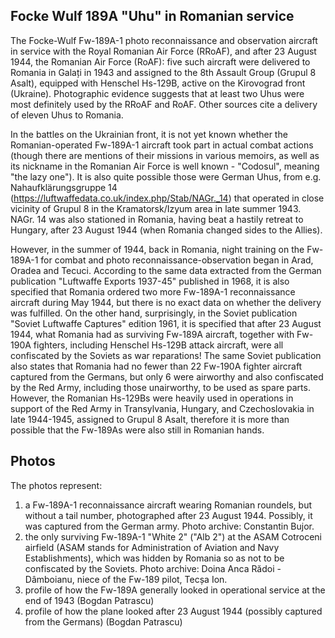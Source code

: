 ## Focke Wulf 189A "Uhu" in Romanian service

The Focke-Wulf Fw-189A-1 photo reconnaissance and observation aircraft in service with the
Royal Romanian Air Force (RRoAF), and after 23 August 1944, the Romanian Air Force (RoAF): five such aircraft
were delivered to Romania in Galați in 1943 and assigned to the 8th Assault Group (Grupul 8 Asalt),
equipped with Henschel Hs-129B, active on the Kirovograd front (Ukraine). Photographic evidence
suggests that at least two Uhus were most definitely used by the RRoAF and RoAF. Other sources
cite a delivery of eleven Uhus to Romania.

In the battles on the Ukrainian front, it is not yet known whether the Romanian-operated Fw-189A-1
aircraft took part in actual combat actions (though there are mentions of their missions in various memoirs,
as well as its nickname in the Romanian Air Force is well known - "Codosul", meaning "the lazy one").
It is also quite possible those were German Uhus, from e.g. Nahaufklärungsgruppe 14
(<https://luftwaffedata.co.uk/index.php/Stab/NAGr._14>) that operated in close vicinity of Grupul 8 in
the Kramatorsk/Izyum area in late summer 1943. NAGr. 14 was also stationed in Romania, having beat
a hastily retreat to Hungary, after 23 August 1944 (when Romania changed sides to the Allies).

However, in the summer of 1944, back in Romania, night training on
the Fw-189A-1 for combat and photo reconnaissance-observation began in Arad, Oradea and Tecuci.
According to the same data extracted from the German publication "Luftwaffe Exports 1937-45"
published in 1968, it is also specified that Romania ordered two more Fw-189A-1 reconnaissance aircraft
during May 1944, but there is no exact data on whether the delivery was fulfilled. On the other hand,
surprisingly, in the Soviet publication "Soviet Luftwaffe Captures" edition 1961, it is specified that
after 23 August 1944, what Romania had as surviving Fw-189A aircraft, together with Fw-190A fighters, including
Henschel Hs-129B attack aircraft, were all confiscated by the Soviets as war reparations! The same Soviet
publication also states that Romania had no fewer than 22 Fw-190A fighter aircraft captured from the Germans,
but only 6 were airworthy and also confiscated by the Red Army, including those unairworthy, to be used as
spare parts. However, the Romanian Hs-129Bs were heavily used in operations in support of the Red Army
in Transylvania, Hungary, and Czechoslovakia in late 1944-1945, assigned to Grupul 8 Asalt, therefore it is
more than possible that the Fw-189As were also still in Romanian hands.

## Photos

The photos represent:
1) a Fw-189A-1 reconnaissance aircraft wearing Romanian roundels, but without a tail number, photographed after 23 August 1944. Possibly, it was captured from the German army. Photo archive: Constantin Bujor.
2) the only surviving Fw-189A-1 "White 2" ("Alb 2") at the ASAM Cotroceni airfield (ASAM stands for Administration of Aviation and Navy Establishments), which was hidden by Romania so as not to be confiscated by the Soviets. Photo archive: Doina Anca Rădoi - Dâmboianu, niece of the Fw-189 pilot, Tecșa Ion.
3) profile of how the Fw-189A generally looked in operational service at the end of 1943 (Bogdan Patrascu)
4) profile of how the plane looked after 23 August 1944 (possibly captured from the Germans) (Bogdan Patrascu)

